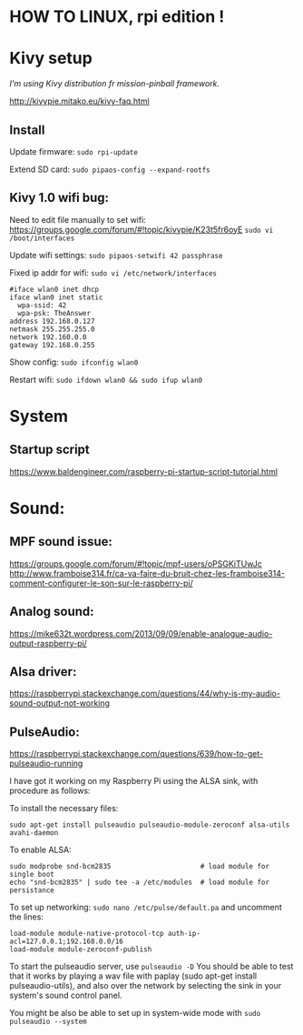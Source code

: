 HOW TO LINUX, rpi edition !
===================================


Kivy setup
==========
_I'm using Kivy distribution fr mission-pinball framework._

http://kivypie.mitako.eu/kivy-faq.html


Install
-------
Update firmware:
``sudo rpi-update``

Extend SD card:
``sudo pipaos-config --expand-rootfs``

Kivy 1.0 wifi bug:
------------------
Need to edit file manually to set wifi:
https://groups.google.com/forum/#!topic/kivypie/K23t5fr6oyE
``sudo vi /boot/interfaces``


Update wifi settings:
``sudo pipaos-setwifi 42 passphrase``

Fixed ip addr for wifi:
``sudo vi /etc/network/interfaces``
````
#iface wlan0 inet dhcp
iface wlan0 inet static
  wpa-ssid: 42
  wpa-psk: TheAnswer
address 192.168.0.127
netmask 255.255.255.0
network 192.160.0.0
gateway 192.168.0.255
````

Show config:
``sudo ifconfig wlan0``

Restart wifi:
``sudo ifdown wlan0 && sudo ifup wlan0``


System
======
Startup script
--------------
https://www.baldengineer.com/raspberry-pi-startup-script-tutorial.html




Sound:
======

MPF sound issue:
----------------
https://groups.google.com/forum/#!topic/mpf-users/oPSGKiTUwJc
http://www.framboise314.fr/ca-va-faire-du-bruit-chez-les-framboise314-comment-configurer-le-son-sur-le-raspberry-pi/

Analog sound:
-------------
https://mike632t.wordpress.com/2013/09/09/enable-analogue-audio-output-raspberry-pi/

Alsa driver:
------------
https://raspberrypi.stackexchange.com/questions/44/why-is-my-audio-sound-output-not-working


PulseAudio:
-----------
https://raspberrypi.stackexchange.com/questions/639/how-to-get-pulseaudio-running

I have got it working on my Raspberry Pi using the ALSA sink, with procedure as follows:

To install the necessary files:

````
sudo apt-get install pulseaudio pulseaudio-module-zeroconf alsa-utils avahi-daemon
````

To enable ALSA:
````
sudo modprobe snd-bcm2835                      # load module for single boot
echo "snd-bcm2835" | sudo tee -a /etc/modules  # load module for persistance
````

To set up networking:
``sudo nano /etc/pulse/default.pa`` and uncomment the lines:
````
load-module module-native-protocol-tcp auth-ip-acl=127.0.0.1;192.168.0.0/16
load-module module-zeroconf-publish
````
To start the pulseaudio server, use ``pulseaudio -D``
You should be able to test that it works by playing a wav file with paplay (sudo apt-get install pulseaudio-utils), and also over the network by selecting the sink in your system's sound control panel.

You might be also be able to set up in system-wide mode with ``sudo pulseaudio --system`` 



